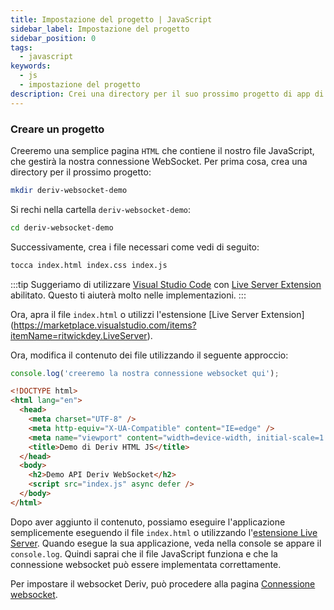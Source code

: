 ```yaml
---
title: Impostazione del progetto | JavaScript
sidebar_label: Impostazione del progetto
sidebar_position: 0
tags:
  - javascript
keywords:
  - js
  - impostazione del progetto
description: Crei una directory per il suo prossimo progetto di app di trading API utilizzando un WebSocket.
---
```


### Creare un progetto

Creeremo una semplice pagina `HTML` che contiene il nostro file JavaScript, che gestirà la nostra connessione WebSocket. Per prima cosa, crea una directory per il prossimo progetto:

```bash
mkdir deriv-websocket-demo
```

Si rechi nella cartella `deriv-websocket-demo`:

```bash
cd deriv-websocket-demo
```

Successivamente, crea i file necessari come vedi di seguito:

```bash
tocca index.html index.css index.js
```

:::tip
Suggeriamo di utilizzare [Visual Studio Code](https://code.visualstudio.com/) con [Live Server Extension](https://marketplace.visualstudio.com/items?itemName=ritwickdey.LiveServer) abilitato. Questo ti aiuterà molto nelle implementazioni.
:::

Ora, apra il file `index.html` o utilizzi l'estensione [Live Server Extension] (https://marketplace.visualstudio.com/items?itemName=ritwickdey.LiveServer).

Ora, modifica il contenuto dei file utilizzando il seguente approccio:

```js title="index.js" showLineNumbers
console.log('creeremo la nostra connessione websocket qui');
```

```html title="index.html" showLineNumbers
<!DOCTYPE html>
<html lang="en">
  <head>
    <meta charset="UTF-8" />
    <meta http-equiv="X-UA-Compatible" content="IE=edge" />
    <meta name="viewport" content="width=device-width, initial-scale=1.0" />
    <title>Demo di Deriv HTML JS</title>
  </head>
  <body>
    <h2>Demo API Deriv WebSocket</h2>
    <script src="index.js" async defer />
  </body>
</html>
```

Dopo aver aggiunto il contenuto, possiamo eseguire l'applicazione semplicemente eseguendo il file `index.html` o utilizzando l'<a href="https://marketplace.visualstudio.com/items?itemName=ritwickdey.LiveServer" target="_blank">estensione Live Server</a>. Quando esegue la sua applicazione, veda nella console se appare il `console.log`. Quindi saprai che il file JavaScript funziona e che la connessione websocket può essere implementata correttamente.

Per impostare il websocket Deriv, può procedere alla pagina [Connessione websocket](/docs/languages/javascript/websocket-connection).
